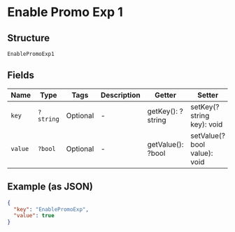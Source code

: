 
# Enable Promo Exp 1

## Structure

`EnablePromoExp1`

## Fields

| Name | Type | Tags | Description | Getter | Setter |
|  --- | --- | --- | --- | --- | --- |
| `key` | `?string` | Optional | - | getKey(): ?string | setKey(?string key): void |
| `value` | `?bool` | Optional | - | getValue(): ?bool | setValue(?bool value): void |

## Example (as JSON)

```json
{
  "key": "EnablePromoExp",
  "value": true
}
```

